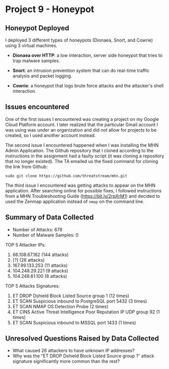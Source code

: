# Project 9 - Honeypot

## Honeypot Deployed
I deployed 3 different types of honeypots (Dionaea, Snort, and Cowrie) using 3 virtual machines.

- **Dionaea over HTTP**: a low interaction, server side honeypot that tries to trap malware samples.

- **Snort**: an intrusion prevention system that can do real-time traffic analysis and packet logging.

- **Cowrie**: a honeypot that logs brute force attacks and the attacker's shell interaction.


## Issues encountered
One of the first issues I encountered was creating a project on my Google Cloud Platform account. I later realized that the particular Gmail account I was using was under an organization and did not allow for projects to be created, so I used another account instead.

The second issue I encountered happened when I was installing the MHN Admin Application. The Github repository that I cloned according to the instructions in the assignment had a faulty script (it was cloning a repository that no longer existed). The TA emailed us the fixed command for cloning the link from Github:

```
sudo git clone https://github.com/threatstream/mhn.git
```

The third issue I encountered was getting attacks to appear on the MHN application. After searching online for possible fixes, I followed instructions from a MHN Troubleshooting Guide (https://bit.ly/2rpXrM1) and decided to used the Zenmap application instead of ```nmap``` on the command line.

## Summary of Data Collected
- Number of Attacks: 678
- Number of Malware Samples: 0


TOP 5 Attacker IPs:
1. 66.108.67.162 (144 attacks)
2. [?] (26 attacks)
3. 167.99.133.253 (11 attacks)
4. 104.248.29.221 (9 attacks)  
5. 104.248.61.100 (8 attacks)

TOP 5 Attacks Signatures:
1. ET DROP Dshield Block Listed Source group 1 (12 times)
2. ET SCAN Suspicious inbound to PostgreSQL port 5432 (3 times)
3. ET SCAN NMAP OS Detection Probe (2 times)
4. ET CINS Active Threat Intelligence Poor Reputation IP UDP group 92 (1 times)
5. ET SCAN Suspicious inbound to MSSQL port 1433 (1 times)

## Unresolved Questions Raised by Data Collected
- What caused 26 attackers to have unknown IP addresses?
- Why was the "ET DROP Dshield Block Listed Source group 1" attack signature significantly more common than the rest?
